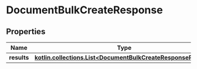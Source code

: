
# DocumentBulkCreateResponse

## Properties
Name | Type | Description | Notes
------------ | ------------- | ------------- | -------------
**results** | [**kotlin.collections.List&lt;DocumentBulkCreateResponseResults&gt;**](DocumentBulkCreateResponseResults.md) |  | 




